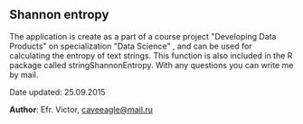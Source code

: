 
## Shannon entropy

The application is create as a part of a course project "Developing Data Products" on specialization "Data Science" , and can be used for calculating the entropy of text strings. This function is also included in the R package called stringShannonEntropy. With any questions you can write me by mail.

Date updated: 25.09.2015
  
**Author**: Efr. Victor, caveeagle@mail.ru
